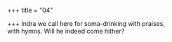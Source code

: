 +++
title = "04"

+++
Indra we call here for soma-drinking with praises,  
with hymns. Will he indeed come hither?  